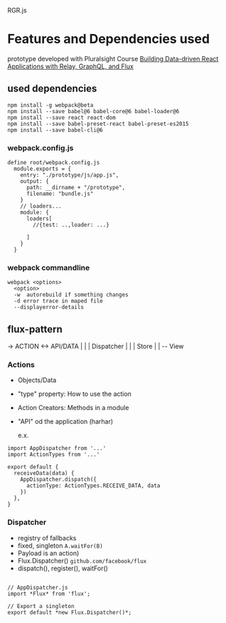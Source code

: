 RGR.js
# Features and Dependencies used

prototype developed with Pluralsight Course [Building Data-driven React Applications with Relay, GraphQL, and Flux](https://app.pluralsight.com/library/courses/react-apps-with-relay-graphql-flux/table-of-contents)

## used dependencies ##
````
npm install -g webpack@beta
npm install --save babel@6 babel-core@6 babel-loader@6
npm install --save react react-dom
npm install --save babel-preset-react babel-preset-es2015
npm install --save babel-cli@6
````
### webpack.config.js ###
````
define root/webpack.config.js
  module.exports = {
    entry: "./prototype/js/app.js",
    output: {
      path: __dirname + "/prototype",
      filename: "bundle.js"
    }
    // loaders...
    module: {
      loaders[
        //{test: ..,loader: ...}

      ]
    }
  }
````
### webpack commandline ###
````
webpack <options>
  <option>
  -w  autorebuild if something changes
  -d error trace in maped file
  --displayerror-details
````

## flux-pattern ##

  ->  ACTION <-> API/DATA
  |      |
  |   Dispatcher
  |      |
  |   Store
  |      |
  --  View

  ### Actions ###
  - Objects/Data
  - "type" property: How to use the action
  - Action Creators: Methods in a module
  - "API" od the application (harhar)

    e.x.
  ````
  import AppDispatcher from '...'
  import ActionTypes from '...'

  export default {
    receiveData(data) {
      AppDispatcher.dispatch({
        actionType: ActionTypes.RECEIVE_DATA, data
      })
    },
  }
  ````

  ### Dispatcher ###
  - registry of fallbacks
  - fixed, singleton `A.waitFor(B)`
  - Payload is an action)
  - Flux.Dispatcher() `github.com/facebook/flux`
  - dispatch(), register(), waitFor()

  ````

  // AppDispatcher.js
  import *Flux* from 'flux';

  // Export a singleton
  export default *new Flux.Dispatcher()*;
  ````
